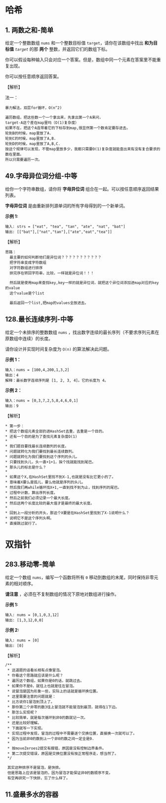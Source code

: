 # 哈希

## 1. 两数之和-简单

给定一个整数数组 `nums` 和一个整数目标值 `target`，请你在该数组中找出 **和为目标值** *`target`* 的那 **两个** 整数，并返回它们的数组下标。

你可以假设每种输入只会对应一个答案。但是，数组中同一个元素在答案里不能重复出现。

你可以按任意顺序返回答案。

【解析】

法一：

```
暴力解法，双层for循环，O(n^2)
```

```
遍历数组，把这些数一个一个拿出来，先拿出第一个A来问，
target-A这个差在map里吗（O(1)复杂度）
如果不在，把这个A连带着它的下标存到map,很显然第一个数肯定要存进去。
轮到B的时候，map里放了A.
轮到C的时候，map里放了A,B.
轮到D的时候，map里放了A,B,C.
按这个规律可以发现，不管map里放多少，我都只需要O(1)复杂度就能查出来有没有复合要求的数在里面。
所以只需要遍历一次。
```

## 49.字母异位词分组-中等

给你一个字符串数组，请你将 **字母异位词** 组合在一起。可以按任意顺序返回结果列表。

**字母异位词** 是由重新排列源单词的所有字母得到的一个新单词。

**示例 1:**

```
输入: strs = ["eat", "tea", "tan", "ate", "nat", "bat"]
输出: [["bat"],["nat","tan"],["ate","eat","tea"]]
```

【解析】

```
思路：
  最主要的如何判断他们是异位词？？？？？？？？？？？
  把字符串变成字符数组
  对字符数组进行排序
  排完序在转回字符串，比较，一样就是异位词！！！

  然后就是使用map来查找key,key一样的就是异位词，就把这个异位词添加进map对应的key的value
  这个value是个list

  最后返回一个list,把map的values全放进去。
```

## 128.最长连续序列-中等

给定一个未排序的整数数组 `nums` ，找出数字连续的最长序列（不要求序列元素在原数组中连续）的长度。

请你设计并实现时间复杂度为 `O(n)` 的算法解决此问题。

**示例 1：**

```
输入：nums = [100,4,200,1,3,2]
输出：4
解释：最长数字连续序列是 [1, 2, 3, 4]。它的长度为 4。
```

**示例 2：**

```
输入：nums = [0,3,7,2,5,8,4,6,0,1]
输出：9
```

【解析】

```
* 第一步：
* 把这个数组元素全部扔进HashSet去重，去重是一个目的。
* 还有一个目的是为了查找元素复杂度O(1)
*
* 我们题目要找最长连续数列的长度。
* 问题就转化为我们要找到最长连续数列。
* 问题就转化为我们要找到这个序列的头儿。
* 只要找到头儿，头一直+1+1，挨个找就能找到尾巴。
* 那头儿的标志是什么？
*
* 如果这个X,在HashSet里找不到X-1,也就是没有比它更小的了。
* 意味着X要么是孤儿，要么他就是序列的头儿。
* 然后我们再while循环找X+1,一直到找不到为止，找到序列的尾巴。
* 过程中计数，算出序列长度。
* 然后之前我们必须记录一个最大长度。
* 然后这两个长度比较的最大值才是最终的最大长度。
*
* 回到上一段分析的开头，那这个X要是在HashSet里找到了X-1说明什么？
* 说明它不是这个序列头啊。
* 直接跳过就行了。
```

# 双指针

## 283.移动零-简单

给定一个数组 `nums`，编写一个函数将所有 `0` 移动到数组的末尾，同时保持非零元素的相对顺序。

**请注意** ，必须在不复制数组的情况下原地对数组进行操作。

 

**示例 1:**

```
输入: nums = [0,1,0,3,12]
输出: [1,3,12,0,0]
```

**示例 2:**

```
输入: nums = [0]
输出: [0]
```

【解析】

```
/**
 * 这道题的话看长相有点像冒泡。
 * 你看这个思路就应该是什么呢？
 * 遍历这个数组，如果你是0的话，就跳过去。
 * 如果你不是0，就往上也就是往左冒泡。
 * 说冒泡是因为形象一些，实际上的话就是循环换位置。
 * 这里需要注意的问题就是：
 * 比方说你1冒泡到顶上了。
 * 那你第二个非零的数3往上冒泡就不能冒泡到最顶，就得在1下边。
 * 那怎么实现呢？
 * 比较简单，就是每次循环到非0的数就记一次。
 * 还是比较好理解。
 * 下面就写一下实现。
 * 实现过程中发现，冒泡的过程中不需要逐个交换位置，直接换一次就可以了。
 * 因为当前非0的数到上一个非0的数之间一定全是0.
 *
 * 按moveZeroes2提交有报错，原因是没有控制边界条件。
 * 第二次提交错误，原因是交换位置没有按正常程序走，想当然了。
 */
 
 其实这种排序不是冒泡，是快排。
 但是思路上应该是冒泡的，因为冒泡才能保证非0的数顺序不变。
 有空再研究一下快排，忘了什么样了。
```

## 11.盛最多水的容器


